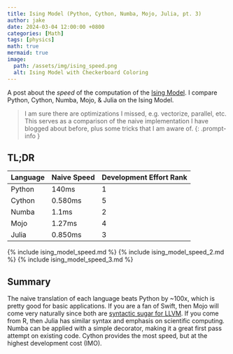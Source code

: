 ```yaml
---
title: Ising Model (Python, Cython, Numba, Mojo, Julia, pt. 3)
author: jake
date: 2024-03-04 12:00:00 +0800
categories: [Math]
tags: [physics]
math: true
mermaid: true
image:
  path: /assets/img/ising_speed.png
  alt: Ising Model with Checkerboard Coloring
---
```

A post about the *speed* of the computation of the [Ising Model](https://en.wikipedia.org/wiki/Ising_model). I compare Python, Cython, Numba, Mojo, & Julia on the Ising Model.
> I am sure there are optimizations I missed, e.g. vectorize, parallel, etc. This serves as a comparison of the naive implementation I have blogged about before, plus some tricks that I am aware of.
{: .prompt-info }

## TL;DR

| Language      | Naive Speed | Development Effort Rank |
| ----------- | ----------- | ----------- |
| Python      | 140ms       | 1 |
| Cython   | 0.580ms        | 5 |
| Numba   | 1.1ms        | 2 |
| Mojo   | 1.27ms        | 4 |
| Julia   | 0.850ms        | 3 |

<!-- jupyter nbconvert --NbConvertApp.output_files_dir="../assets/img/ising_model_out" --to markdown _includes/ising_model.ipynb -->
{% include ising_model_speed.md %}
{% include ising_model_speed_2.md %}
{% include ising_model_speed_3.md %}
## Summary
The naive translation of each language beats Python by ~100x, which is pretty good for basic applications. If you are a fan of Swift, then Mojo will come very naturally since both are [syntactic sugar for LLVM](https://news.ycombinator.com/item?id=21832060). If you come from R, then Julia has similar syntax and emphasis on scientific computing. Numba can be applied with a simple decorator, making it a great first pass attempt on existing code. Cython provides the most speed, but at the highest development cost (IMO).
